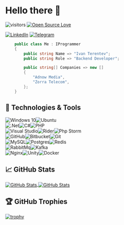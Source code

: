 # Hello there 👋

![visitors](https://visitor-badge.laobi.icu/badge?page_id=terentev-space)
[![Open Source Love](https://badges.frapsoft.com/os/v1/open-source.svg?v=103)](https://github.com/ellerbrock/open-source-badges/)

<a href="https://www.linkedin.com/in/muf-asa/"><img alt="LinkedIn" src="https://img.shields.io/badge/linkedin-%230077B5.svg?&style=for-the-badge&logo=linkedin&logoColor=white"/></a>
<a href="https://t.me/MuF_AsA"><img alt="Telegram" src="https://img.shields.io/badge/Telegram-2CA5E0?style=for-the-badge&logo=telegram&logoColor=white" /></a>

```c#
    public class Me : IProgrammer
    {
        public string Name => "Ivan Terentev";
        public string Role => "Backend Developer";

        public string[] Companies => new []
        {
            "Adnow Media",
            "Zorra Telecom",
        };
    }
```

## 🔧 Technologies & Tools

<img alt="Windows 10" src="https://img.shields.io/badge/Windows-0078D6?style=for-the-badge&logo=windows&logoColor=white"/><img alt="Ubuntu" src="https://img.shields.io/badge/Ubuntu-E95420?style=for-the-badge&logo=ubuntu&logoColor=white" />
<br/>
<img alt=".Net" src="https://img.shields.io/badge/.NET-5C2D91?style=for-the-badge&logo=.net&logoColor=white"/><img alt="C#" src="https://img.shields.io/badge/c%23-%23239120.svg?&style=for-the-badge&logo=c-sharp&logoColor=white"/><img alt="PHP" src="https://img.shields.io/badge/php-%23777BB4.svg?&style=for-the-badge&logo=php&logoColor=white"/>
<br/>
<img alt="Visual Studio" src="https://img.shields.io/badge/VisualStudio-5C2D91.svg?&style=for-the-badge&logo=visual-studio&logoColor=white"/><img alt="Rider" src="https://img.shields.io/badge/Rider-000000.svg?&style=for-the-badge&logo=Rider&logoColor=white"/><img alt="Php Storm" src="https://img.shields.io/badge/PhpStorm-000000.svg?&style=for-the-badge&logo=PhpStorm&logoColor=white"/>
<br/>
<img alt="GitHub" src="https://img.shields.io/badge/github-%23121011.svg?&style=for-the-badge&logo=github&logoColor=white"/><img alt="Bitbucket" src="https://img.shields.io/badge/bitbucket-%230047B3.svg?&style=for-the-badge&logo=bitbucket&logoColor=white"/><img alt="Git" src="https://img.shields.io/badge/git-%23F05033.svg?&style=for-the-badge&logo=git&logoColor=white"/>
<br/>
<img alt="MySQL" src="https://img.shields.io/badge/mysql-%2300f.svg?&style=for-the-badge&logo=mysql&logoColor=white"/><img alt="Postgres" src ="https://img.shields.io/badge/postgres-%23316192.svg?&style=for-the-badge&logo=postgresql&logoColor=white"/><img alt="Redis" src="https://img.shields.io/badge/redis-%23DD0031.svg?&style=for-the-badge&logo=redis&logoColor=white"/>
<br/>
<img alt="RabbitMq" src="https://img.shields.io/badge/rabbitmq-E95420.svg?&style=for-the-badge&logo=rabbitmq&logoColor=white"/><img alt="Kafka" src="https://img.shields.io/badge/kafka-0078D6.svg?&style=for-the-badge&logo=apache&logoColor=white"/>
<br/>
<img alt="Nginx" src="https://img.shields.io/badge/nginx-%23009639.svg?&style=for-the-badge&logo=nginx&logoColor=white"/><img alt="Unity" src="https://img.shields.io/badge/unity-%23000000.svg?&style=for-the-badge&logo=unity&logoColor=white"/><img alt="Docker" src="https://img.shields.io/badge/docker-%230db7ed.svg?&style=for-the-badge&logo=docker&logoColor=white"/>

## &#x1f4c8; GitHub Stats

<a href="https://github.com/terentev-space/terentev-space">
  <img align="center" src="https://github-readme-stats.vercel.app/api/top-langs/?username=terentev-space&title_color=6aa6f8&text_color=8a919a&icon_color=6aa6f8&bg_color=22272e" alt="GitHub Stats" />
</a>

<a href="https://github.com/terentev-space/terentev-space">
  <img align="center" src="https://github-readme-stats.vercel.app/api?username=terentev-space&show_icons=true&line_height=27&count_private=true&title_color=6aa6f8&text_color=8a919a&icon_color=6aa6f8&bg_color=22272e" alt="GitHub Stats" />
</a>

## 🏆 GitHub Trophies

[![trophy](https://github-profile-trophy.vercel.app/?username=terentev-space&theme=nord&column=7)](https://github.com/terentev-space/terentev-space)
